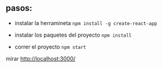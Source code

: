 ## pasos:

* instalar la herramineta `npm install -g create-react-app`

* instalar los paquetes del proyecto `npm install`

* correr el proyecto `npm start`

mirar [http://localhost:3000/](localhost:3000/)